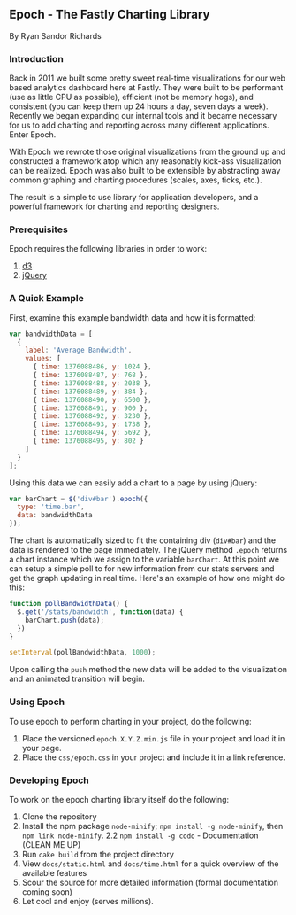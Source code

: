 ## Epoch - The Fastly Charting Library
By Ryan Sandor Richards

### Introduction


Back in 2011 we built some pretty sweet real-time visualizations for our web based analytics dashboard here at Fastly. They were built to be performant (use as little CPU as possible), efficient (not be memory hogs), and consistent (you can keep them up 24 hours a day, seven days a week). Recently we began expanding our internal tools and it became necessary for us to add charting and reporting across many different applications. Enter Epoch.

With Epoch we rewrote those original visualizations from the ground up and constructed a framework atop which any reasonably kick-ass visualization can be realized. Epoch was also built to be extensible by abstracting away common graphing and charting procedures (scales, axes, ticks, etc.).

The result is a simple to use library for application developers, and a powerful framework for charting and reporting designers.


### Prerequisites

Epoch requires the following libraries in order to work:

1. [d3](https://github.com/mbostock/d3)
2. [jQuery](https://github.com/jquery/jquery)

### A Quick Example

First, examine this example bandwidth data and how it is formatted:

```javascript
var bandwidthData = [
  {
    label: 'Average Bandwidth',
    values: [
      { time: 1376088486, y: 1024 },
      { time: 1376088487, y: 768 },
      { time: 1376088488, y: 2038 },
      { time: 1376088489, y: 384 },
      { time: 1376088490, y: 6500 },
      { time: 1376088491, y: 900 },
      { time: 1376088492, y: 3230 },
      { time: 1376088493, y: 1738 },
      { time: 1376088494, y: 5692 },
      { time: 1376088495, y: 802 }
    ]
  }
];
```

Using this data we can easily add a chart to a page by using jQuery:

```javascript
var barChart = $('div#bar').epoch({
  type: 'time.bar',
  data: bandwidthData
});
```

The chart is automatically sized to fit the containing div (`div#bar`) and the data is rendered to the page immediately. The jQuery method
`.epoch` returns a chart instance which we assign to the variable `barChart`. At this point we can setup a simple poll to for new information
from our stats servers and get the graph updating in real time. Here's an example of how one might do this:

```javascript
function pollBandwidthData() {
  $.get('/stats/bandwidth', function(data) {
    barChart.push(data);
  })
}

setInterval(pollBandwidthData, 1000);
```

Upon calling the `push` method the new data will be added to the visualization and an animated transition will begin.



### Using Epoch

To use epoch to perform charting in your project, do the following:

1. Place the versioned `epoch.X.Y.Z.min.js` file in your project and load it in your page.
2. Place the `css/epoch.css` in your project and include it in a link reference.


### Developing Epoch

To work on the epoch charting library itself do the following:

1. Clone the repository
2. Install the npm package `node-minify`; `npm install -g node-minify`, then `npm link node-minify`. 
2.2 `npm install -g codo` - Documentation (CLEAN ME UP)
3. Run `cake build` from the project directory
4. View `docs/static.html` and `docs/time.html` for a quick overview of the available features
5. Scour the source for more detailed information (formal documentation coming soon)
6. Let cool and enjoy (serves millions).

